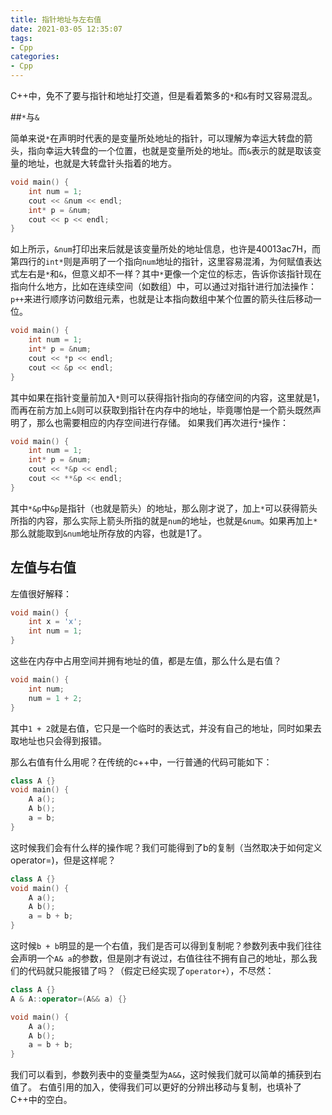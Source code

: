 ```yaml
---
title: 指针地址与左右值
date: 2021-03-05 12:35:07
tags:
- Cpp
categories:
- Cpp
---
```


C++中，免不了要与指针和地址打交道，但是看着繁多的`*`和`&`有时又容易混乱。

##`*`与`&`

简单来说`*`在声明时代表的是变量所处地址的指针，可以理解为幸运大转盘的箭头，指向幸运大转盘的一个位置，也就是变量所处的地址。而`&`表示的就是取该变量的地址，也就是大转盘针头指着的地方。

``` c++
void main() {
    int num = 1;
    cout << &num << endl;
    int* p = &num;
    cout << p << endl;
}
```

如上所示，`&num`打印出来后就是该变量所处的地址信息，也许是40013ac7H，而第四行的`int*`则是声明了一个指向`num`地址的指针，这里容易混淆，为何赋值表达式左右是`*`和`&`，但意义却不一样？其中`*`更像一个定位的标志，告诉你该指针现在指向什么地方，比如在连续空间（如数组）中，可以通过对指针进行加法操作：`p++`来进行顺序访问数组元素，也就是让本指向数组中某个位置的箭头往后移动一位。

``` c++
void main() {
    int num = 1;
    int* p = &num;
    cout << *p << endl;
    cout << &p << endl;
}
```

其中如果在指针变量前加入`*`则可以获得指针指向的存储空间的内容，这里就是1，而再在前方加上`&`则可以获取到指针在内存中的地址，毕竟哪怕是一个箭头既然声明了，那么也需要相应的内存空间进行存储。
如果我们再次进行`*`操作：

``` c++
void main() {
    int num = 1;
    int* p = &num;
    cout << *&p << endl;
    cout << **&p << endl;
}
```

其中`*&p`中`&p`是指针（也就是箭头）的地址，那么刚才说了，加上`*`可以获得箭头所指的内容，那么实际上箭头所指的就是`num`的地址，也就是`&num`。如果再加上`*`那么就能取到`&num`地址所存放的内容，也就是1了。

## 左值与右值

左值很好解释：

```c++
void main() {
    int x = 'x';
    int num = 1;
}
```

这些在内存中占用空间并拥有地址的值，都是左值，那么什么是右值？

``` c++
void main() {
    int num;
    num = 1 + 2;
}
```

其中`1 + 2`就是右值，它只是一个临时的表达式，并没有自己的地址，同时如果去取地址也只会得到报错。

那么右值有什么用呢？在传统的c++中，一行普通的代码可能如下：

``` c++
class A {}
void main() {
    A a();
    A b();
    a = b;
}
```

这时候我们会有什么样的操作呢？我们可能得到了b的复制（当然取决于如何定义operator=)，但是这样呢？

``` c++
class A {}
void main() {
    A a();
    A b();
    a = b + b;
}
```

这时候`b + b`明显的是一个右值，我们是否可以得到复制呢？参数列表中我们往往会声明一个`A& a`的参数，但是刚才有说过，右值往往不拥有自己的地址，那么我们的代码就只能报错了吗？（假定已经实现了`operator+`），不尽然：

``` c++
class A {}
A & A::operator=(A&& a) {}

void main() {
    A a();
    A b();
    a = b + b;
}
```

我们可以看到，参数列表中的变量类型为`A&&`，这时候我们就可以简单的捕获到右值了。
右值引用的加入，使得我们可以更好的分辨出移动与复制，也填补了C++中的空白。
